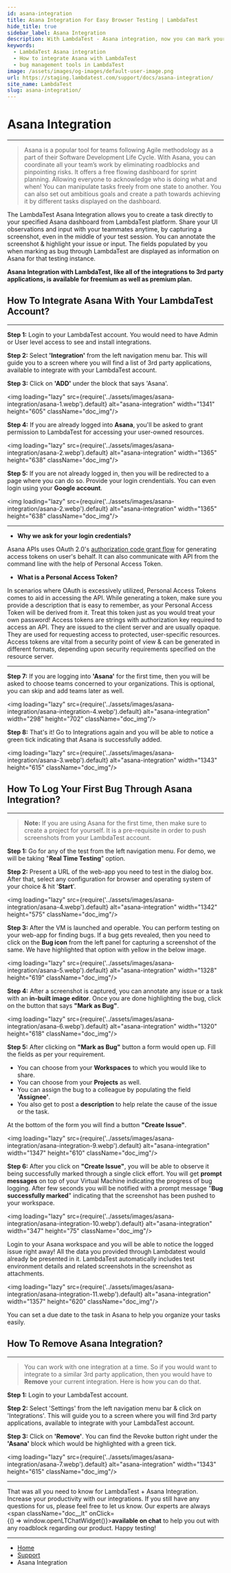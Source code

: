 ```yaml
---
id: asana-integration
title: Asana Integration For Easy Browser Testing | LambdaTest
hide_title: true
sidebar_label: Asana Integration
description: With LambdaTest - Asana integration, now you can mark your bug to Asana dashboard directly from LambdaTest while performing testing.
keywords:
  - LambdaTest Asana integration
  - How to integrate Asana with LambdaTest
  - bug management tools in LambdaTest
image: /assets/images/og-images/default-user-image.png
url: https://staging.lambdatest.com/support/docs/asana-integration/
site_name: LambdaTest
slug: asana-integration/
---
```


<script type="application/ld+json"
      dangerouslySetInnerHTML={{ __html: JSON.stringify({
       "@context": "https://schema.org",
        "@type": "BreadcrumbList",
        "itemListElement": [{
          "@type": "ListItem",
          "position": 1,
          "name": "Home",
          "item": "https://www.lambdatest.com"
        },{
          "@type": "ListItem",
          "position": 2,
          "name": "Support",
          "item": "https://www.lambdatest.com/support/docs/"
        },{
          "@type": "ListItem",
          "position": 3,
          "name": "Asana Integration",
          "item": "https://www.lambdatest.com/support/docs/asana-integration/"
        }]
      })
    }}
></script>

# Asana Integration
***

> Asana is a popular tool for teams following Agile methodology as a part of their Software Development Life Cycle. With Asana, you can coordinate all your team’s work by eliminating roadblocks and pinpointing risks. It offers a free flowing dashboard for sprint planning. Allowing everyone to acknowledge who is doing what and when! You can manipulate tasks freely from one state to another. You can also set out ambitious goals and create a path towards achieving it by different tasks displayed on the dashboard.

The LambdaTest Asana Integration allows you to create a task directly to your specified Asana dashboard from LambdaTest platform. Share your UI observations and input with your teammates anytime, by capturing a screenshot, even in the middle of your test session. You can annotate the screenshot & highlight your issue or input. The fields populated by you when marking as bug through LambdaTest are displayed as information on Asana for that testing instance.

**Asana Integration with LambdaTest, like all of the integrations to 3rd party applications, is available for freemium as well as premium plan.**

## How To Integrate Asana With Your LambdaTest Account?

* * *

**Step 1:** Login to your LambdaTest account. You would need to have Admin or User level access to see and install integrations.

**Step 2:** Select **'Integration'** from the left navigation menu bar. This will guide you to a screen where you will find a list of 3rd party applications, available to integrate with your LambdaTest account.

**Step 3:** Click on **'ADD'** under the block that says 'Asana'.

<img loading="lazy" src={require('../assets/images/asana-integration/asana-1.webp').default} alt="asana-integration" width="1341" height="605" className="doc_img"/>

**Step 4:** If you are already logged into **Asana**, you'll be asked to grant permission to LambdaTest for accessing your user-owned resources.

<img loading="lazy" src={require('../assets/images/asana-integration/asana-2.webp').default} alt="asana-integration" width="1365" height="638" className="doc_img"/>

**Step 5:** If you are not already logged in, then you will be redirected to a page where you can do so. Provide your login crendentials. You can even login using your **Google account**.

<img loading="lazy" src={require('../assets/images/asana-integration/asana-2.webp').default} alt="asana-integration" width="1365" height="638" className="doc_img"/>

---

* **Why we ask for your login credentials?**

Asana APIs uses OAuth 2.0's [authorization code grant flow](https://tools.ietf.org/html/rfc6749#section-4.1) for generating access tokens on user's behalf. It can also communicate with API from the command line with the help of Personal Access Token.

* **What is a Personal Access Token?**

In scenarios where OAuth is excessively utilized, Personal Access Tokens comes to aid in accessing the API. While generating a token, make sure you provide a description that is easy to remember, as your Personal Access Token will be derived from it. Treat this token just as you would treat your own password! Access tokens are strings with authorization key required to access an API. They are issued to the client server and are usually opaque. They are used for requesting access to protected, user-specific resources. Access tokens are vital from a security point of view & can be generated in different formats, depending upon security requirements specified on the resource server.

---

**Step 7:** If you are logging into **'Asana'** for the first time, then you will be asked to choose teams concerned to your organizations. This is optional, you can skip and add teams later as well.

<img loading="lazy" src={require('../assets/images/asana-integration/asana-integration-4.webp').default} alt="asana-integration" width="298" height="702" className="doc_img"/>

**Step 8:** That's it! Go to Integrations again and you will be able to notice a green tick indicating that Asana is successfully added.

<img loading="lazy" src={require('../assets/images/asana-integration/asana-3.webp').default} alt="asana-integration" width="1343" height="615" className="doc_img"/>


## How To Log Your First Bug Through Asana Integration?

* * *

> **Note:** If you are using Asana for the first time, then make sure to create a project for yourself. It is a pre-requisite in order to push screenshots from your LambdaTest account.

**Step 1:** Go for any of the test from the left navigation menu. For demo, we will be taking "**Real Time Testing**" option.

**Step 2:** Present a URL of the web-app you need to test in the dialog box. After that, select any configuration for browser and operating system of your choice & hit '**Start**'.

<img loading="lazy" src={require('../assets/images/asana-integration/asana-4.webp').default} alt="asana-integration" width="1342" height="575" className="doc_img"/>

**Step 3:** After the VM is launched and operable. You can perform testing on your web-app for finding bugs. If a bug gets revealed, then you need to click on the **Bug icon** from the left panel for capturing a screenshot of the same. We have highlighted that option with yellow in the below image.

<img loading="lazy" src={require('../assets/images/asana-integration/asana-5.webp').default} alt="asana-integration" width="1328" height="619" className="doc_img"/>

**Step 4:** After a screenshot is captured, you can annotate any issue or a task with an **in-built image editor**. Once you are done highlighting the bug, click on the button that says **"Mark as Bug"**.

<img loading="lazy" src={require('../assets/images/asana-integration/asana-6.webp').default} alt="asana-integration" width="1320" height="618" className="doc_img"/>


**Step 5:** After clicking on **"Mark as Bug"** button a form would open up. Fill the fields as per your requirement.

* You can choose from your **Workspaces** to which you would like to share.
* You can choose from your **Projects** as well.
* You can assign the bug to a colleague by populating the field **'Assignee'**.
* You also get to post a **description** to help relate the cause of the issue or the task.


At the bottom of the form you will find a button **"Create Issue"**.

<img loading="lazy" src={require('../assets/images/asana-integration/asana-integration-9.webp').default} alt="asana-integration" width="1347" height="610" className="doc_img"/>

**Step 6:** After you click on **"Create Issue"**, you will be able to observe it being successfully marked through a single click effort. You will get **prompt messages** on top of your Virtual Machine indicating the progress of bug logging. After few seconds you will be notified with a prompt message "**Bug successfully marked**" indicating that the screenshot has been pushed to your workspace.

<img loading="lazy" src={require('../assets/images/asana-integration/asana-integration-10.webp').default} alt="asana-integration" width="347" height="75" className="doc_img"/>

Login to your Asana workspace and you will be able to notice the logged issue right away! All the data you provided through Lambdatest would already be presented in it. LambdaTest automatically includes test environment details and related screenshots in the screenshot as attachments.

<img loading="lazy" src={require('../assets/images/asana-integration/asana-integration-11.webp').default} alt="asana-integration" width="1357" height="620" className="doc_img"/>

You can set a due date to the task in Asana to help you organize your tasks easily.

## How To Remove Asana Integration?

* * *

> You can work with one integration at a time. So if you would want to integrate to a similar 3rd party application, then you would have to **Remove** your current integration. Here is how you can do that.

**Step 1:** Login to your LambdaTest account.

**Step 2:** Select 'Settings' from the left navigation menu bar & click on 'Integrations'. This will guide you to a screen where you will find 3rd party applications, available to integrate with your LambdaTest account.

**Step 3:** Click on **'Remove'**. You can find the Revoke button right under the **'Asana'** block which would be highlighted with a green tick.

<img loading="lazy" src={require('../assets/images/asana-integration/asana-7.webp').default} alt="asana-integration" width="1343" height="615" className="doc_img"/>

---

That was all you need to know for LambdaTest + Asana Integration. Increase your productivity with our integrations. If you still have any questions for us, please feel free to let us know. Our experts are always <span className="doc__lt" onClick={() => window.openLTChatWidget()}>**available on chat**</span> to help you out with any roadblock regarding our product. Happy testing!

---

<nav aria-label="breadcrumbs">
  <ul className="breadcrumbs">
    <li className="breadcrumbs__item">
      <a className="breadcrumbs__link" target="_self" href="https://www.lambdatest.com">
        Home
      </a>
    </li>
    <li className="breadcrumbs__item">
      <a className="breadcrumbs__link" target="_self" href="https://www.lambdatest.com/support/docs/">
        Support
      </a>
    </li>
    <li className="breadcrumbs__item breadcrumbs__item--active">
      <span className="breadcrumbs__link">
        Asana Integration
      </span>
    </li>
  </ul>
</nav>